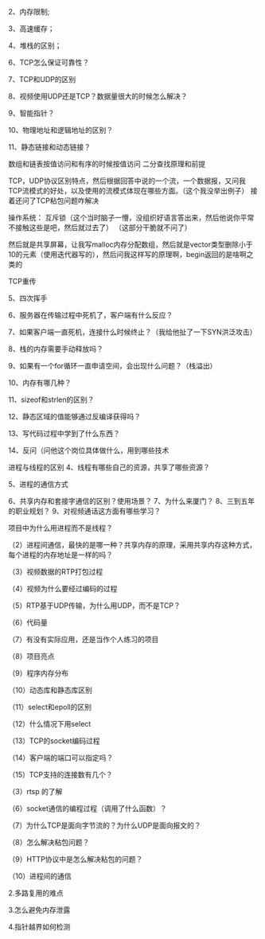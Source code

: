 2、内存限制;

3、高速缓存；

4、堆栈的区别；

6、TCP怎么保证可靠性？

7、TCP和UDP的区别

8、视频使用UDP还是TCP？数据量很大的时候怎么解决？

9、智能指针？

10、物理地址和逻辑地址的区别？

11、静态链接和动态链接？

数组和链表按值访问和有序的时候按值访问
二分查找原理和前提

TCP，UDP协议区别特点，然后根据回答中说的一个流，一个数据报，又问我TCP流模式的好处，以及使用的流模式体现在哪些方面。（这个我没举出例子）
接着还问了TCP粘包问题咋解决

操作系统：
互斥锁（这个当时脑子一懵，没组织好语言答出来，然后他说你平常不接触这些是吧，然后就过去了）
（这部分干脆就不问了）

然后就是共享屏幕，让我写malloc内存分配数组，然后就是vector类型删除小于10的元素（使用迭代器写的），然后问我这样写的原理啊，begin返回的是啥啊之类的



TCP重传

5、四次挥手

6、服务器在传输过程中死机了，客户端有什么反应？

7、如果客户端一直死机，连接什么时候终止？（我给他扯了一下SYN洪泛攻击）

8、栈的内存需要手动释放吗？

9、如果有一个for循环一直申请空间，会出现什么问题？（栈溢出）

10、内存有哪几种？

11、sizeof和strlen的区别？

12、静态区域的值能够通过反编译获得吗？

13、写代码过程中学到了什么东西？

14、反问（问他这个岗位具体做什么，用到哪些技术



进程与线程的区别
4、线程有哪些自己的资源，共享了哪些资源？

5、进程的通信方式

6、共享内存和套接字通信的区别？使用场景？
7、为什么来厦门？
8、三到五年的职业规划？
9、对视频通话这方面有哪些学习？

项目中为什么用进程而不是线程？

（2）进程间通信，最快的是哪一种？共享内存的原理，采用共享内存这种方式，每个进程的内存地址是一样的吗？

（3）视频数据的RTP打包过程

（4）视频为什么要经过编码的过程

（5）RTP基于UDP传输，为什么用UDP，而不是TCP？

（6）代码量

（7）有没有实际应用，还是当作个人练习的项目

（8）项目亮点

（9）程序内存分布

（10）动态库和静态库区别

（11）select和epoll的区别

（12）什么情况下用select

（13）TCP的socket编码过程

（14）客户端的端口可以指定吗？

（15）TCP支持的连接数有几个？

（3）rtsp 的了解

（6）socket通信的编程过程（调用了什么函数）？

（7）为什么TCP是面向字节流的？为什么UDP是面向报文的？

（8）怎么解决粘包问题？

（9）HTTP协议中是怎么解决粘包的问题？

（10）进程间的通信

2.多路复用的难点

3.怎么避免内存泄露

4.指针越界如何检测

